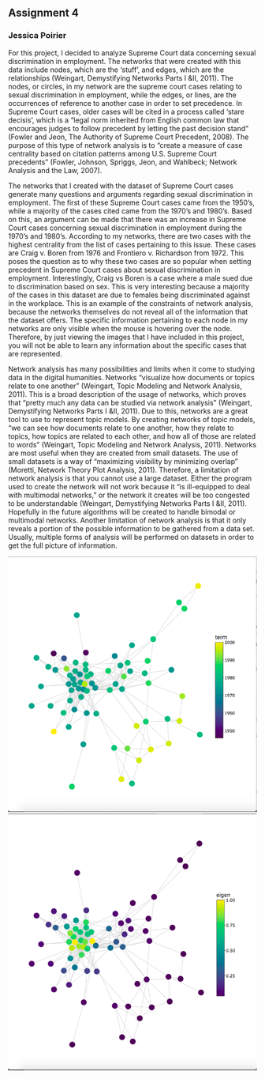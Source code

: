 ## Assignment 4
### Jessica Poirier

For this project, I decided to analyze Supreme Court data concerning sexual discrimination in employment. The networks that were created with this data include nodes, which are the ‘stuff’, and edges, which are the relationships (Weingart, Demystifying Networks Parts I &II, 2011). The nodes, or circles, in my network are the supreme court cases relating to sexual discrimination in employment, while the edges, or lines, are the occurrences of reference to another case in order to set precedence. In Supreme Court cases, older cases will be cited in a process called ‘stare decisis’, which is a “legal norm inherited from English common law that encourages judges to follow precedent by letting the past decision stand” (Fowler and Jeon, The Authority of Supreme Court Precedent, 2008). The purpose of this type of network analysis is to “create a measure of case centrality based on citation patterns among U.S. Supreme Court precedents” (Fowler, Johnson, Spriggs, Jeon, and Wahlbeck; Network Analysis and the Law, 2007). 

The networks that I created with the dataset of Supreme Court cases generate many questions and arguments regarding sexual discrimination in employment. The first of these Supreme Court cases came from the 1950’s, while a majority of the cases cited came from the 1970’s and 1980’s. Based on this, an argument can be made that there was an increase in Supreme Court cases concerning sexual discrimination in employment during the 1970’s and 1980’s. According to my networks, there are two cases with the highest centrality from the list of cases pertaining to this issue. These cases are Craig v. Boren from 1976 and Frontiero v. Richardson from 1972. This poses the question as to why these two cases are so popular when setting precedent in Supreme Court cases about sexual discrimination in employment. Interestingly, Craig vs Boren is a case where a male sued due to discrimination based on sex. This is very interesting because a majority of the cases in this dataset are due to females being discriminated against in the workplace. This is an example of the constraints of network analysis, because the networks themselves do not reveal all of the information that the dataset offers. The specific information pertaining to each node in my networks are only visible when the mouse is hovering over the node. Therefore, by just viewing the images that I have included in this project, you will not be able to learn any information about the specific cases that are represented. 

Network analysis has many possibilities and limits when it come to studying data in the digital humanities. Networks “visualize how documents or topics relate to one another” (Weingart, Topic Modeling and Network Analysis, 2011). This is a broad description of the usage of networks, which proves that “pretty much any data can be studied via network analysis” (Weingart, Demystifying Networks Parts I &II, 2011). Due to this, networks are a great tool to use to represent topic models. By creating networks of topic models, “we can see how documents relate to one another, how they relate to topics, how topics are related to each other, and how all of those are related to words” (Weingart, Topic Modeling and Network Analysis, 2011). Networks are most useful when they are created from small datasets. The use of small datasets is a way of “maximizing visibility by minimizing overlap” (Moretti, Network Theory Plot Analysis, 2011). Therefore, a limitation of network analysis is that you cannot use a large dataset. Either the program used to create the network will not work because it “is ill-equipped to deal with multimodal networks,” or the network it creates will be too congested to be understandable (Weingart, Demystifying Networks Parts I &II, 2011). Hopefully in the future algorithms will be created to handle bimodal or multimodal networks. Another limitation of network analysis is that it only reveals a portion of the possible information to be gathered from a data set. Usually, multiple forms of analysis will be performed on datasets in order to get the full picture of information.

![alt text](https://github.com/introdh/intro-dh-jesspoirierx/blob/master/Screen%20Shot%202017-11-30%20at%2010.03.39%20PM.png)
![alt text](https://github.com/introdh/intro-dh-jesspoirierx/blob/master/Screen%20Shot%202017-11-30%20at%2010.04.02%20PM.png)
